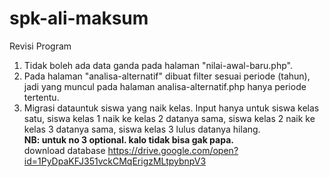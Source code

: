 # spk-ali-maksum
Revisi Program
1. Tidak boleh ada data ganda pada halaman "nilai-awal-baru.php".
2. Pada halaman "analisa-alternatif" dibuat filter sesuai periode (tahun), jadi yang muncul pada halaman analisa-alternatif.php hanya periode tertentu. 
3. Migrasi datauntuk siswa yang naik kelas. Input hanya untuk siswa kelas satu, siswa kelas 1 naik ke kelas 2 datanya sama, siswa kelas 2 naik ke kelas 3 datanya sama, siswa kelas 3 lulus datanya hilang.
<br/> <strong>NB: untuk no 3 optional. kalo tidak bisa gak papa.</strong>
<br/> download database https://drive.google.com/open?id=1PyDpaKFJ351vckCMqErigzMLtpybnpV3
